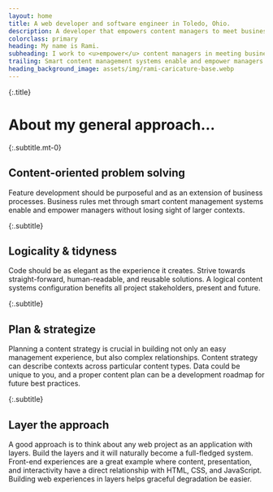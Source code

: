 ```yaml
---
layout: home
title: A web developer and software engineer in Toledo, Ohio.
description: A developer that empowers content managers to meet business rules.
colorclass: primary
heading: My name is Rami.
subheading: I work to <u>empower</u> content managers in meeting business&nbsp;rules.
trailing: Smart content management systems enable and empower managers without losing sight of larger contexts.
heading_background_image: assets/img/rami-caricature-base.webp
---
```

{:.title}
# About my general approach&hellip;

{:.subtitle.mt-0}
## Content-oriented problem solving

Feature development should be purposeful and as an extension of business processes. Business rules met through smart content management systems enable and empower managers without losing sight of larger contexts. 

{:.subtitle}
## Logicality &amp; tidyness

Code should be as elegant as the experience it creates. Strive towards straight-forward, human-readable, and reusable solutions. A logical content systems configuration benefits all project stakeholders, present and future. 

{:.subtitle}
## Plan &amp; strategize

Planning a content strategy is crucial in building not only an easy management experience, but also complex relationships. Content strategy can describe contexts across particular content types. Data could be unique to you, and a proper content plan can be a development roadmap for future best practices.

{:.subtitle}
## Layer the approach

A good approach is to think about any web project as an application with layers. Build the layers and it will naturally become a full-fledged system. Front-end experiences are a great example where content, presentation, and interactivity have a direct relationship with HTML, CSS, and JavaScript. Building web experiences in layers helps graceful degradation be easier. 
